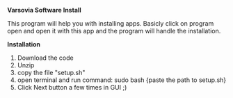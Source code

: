 **Varsovia Software Install**

This program will help you with installing apps. Basicly click on program open and open it with this app and the program will handle the installation.

**Installation**
1. Download the code
2. Unzip
3. copy the file "setup.sh"
4. open terminal and run command: sudo bash {paste the path to setup.sh}
5. Click Next button a few times in GUI ;)
